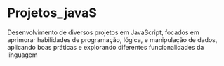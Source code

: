 # Projetos_javaS
Desenvolvimento de diversos projetos em JavaScript, focados em aprimorar habilidades de programação, lógica, e manipulação de dados, aplicando boas práticas e explorando diferentes funcionalidades da linguagem

